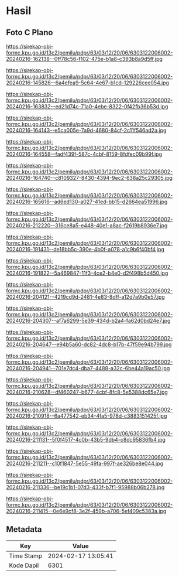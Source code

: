 # Hasil

## Foto C Plano

https://sirekap-obj-formc.kpu.go.id/13c2/pemilu/pdpr/63/03/12/20/06/6303122006002-20240216-162138--0ff78c56-f102-475e-b1a8-c393b8a9d5ff.jpg

https://sirekap-obj-formc.kpu.go.id/13c2/pemilu/pdpr/63/03/12/20/06/6303122006002-20240216-145826--6a4efea9-5c64-4e67-b1cd-129226cee054.jpg

https://sirekap-obj-formc.kpu.go.id/13c2/pemilu/pdpr/63/03/12/20/06/6303122006002-20240216-163832--ed21d74c-71a0-4ebe-8322-0f42fb36b53d.jpg

https://sirekap-obj-formc.kpu.go.id/13c2/pemilu/pdpr/63/03/12/20/06/6303122006002-20240216-164143--e5ca005e-7a9d-4680-84cf-2c11f546ad2a.jpg

https://sirekap-obj-formc.kpu.go.id/13c2/pemilu/pdpr/63/03/12/20/06/6303122006002-20240216-164558--fadf439f-587c-4cbf-8159-8fdfec09b99f.jpg

https://sirekap-obj-formc.kpu.go.id/13c2/pemilu/pdpr/63/03/12/20/06/6303122006002-20240216-164740--c8109327-8430-4394-9ec2-638a25c29305.jpg

https://sirekap-obj-formc.kpu.go.id/13c2/pemilu/pdpr/63/03/12/20/06/6303122006002-20240216-165616--ad6ed130-a027-41ed-bb15-d2664ea51996.jpg

https://sirekap-obj-formc.kpu.go.id/13c2/pemilu/pdpr/63/03/12/20/06/6303122006002-20240216-212220--316ce8a5-e448-40e1-a8ac-f2619b8936e7.jpg

https://sirekap-obj-formc.kpu.go.id/13c2/pemilu/pdpr/63/03/12/20/06/6303122006002-20240216-191431--de18bb5c-390e-4b0f-a078-a1c9b6f40bf4.jpg

https://sirekap-obj-formc.kpu.go.id/13c2/pemilu/pdpr/63/03/12/20/06/6303122006002-20240216-191822--5a469847-11f3-4ce2-b4e0-d2f498b5d450.jpg

https://sirekap-obj-formc.kpu.go.id/13c2/pemilu/pdpr/63/03/12/20/06/6303122006002-20240216-204121--4219cd9d-2481-4e83-8dff-a12d7a9b0e57.jpg

https://sirekap-obj-formc.kpu.go.id/13c2/pemilu/pdpr/63/03/12/20/06/6303122006002-20240216-204307--af7a6299-5e39-434d-b2a4-fa62d0bd24e7.jpg

https://sirekap-obj-formc.kpu.go.id/13c2/pemilu/pdpr/63/03/12/20/06/6303122006002-20240216-204647--e94b5a60-dc82-4dc8-b17b-47f59e94b799.jpg

https://sirekap-obj-formc.kpu.go.id/13c2/pemilu/pdpr/63/03/12/20/06/6303122006002-20240216-204941--701e7dc4-dba7-4488-a32c-6be44a19ac50.jpg

https://sirekap-obj-formc.kpu.go.id/13c2/pemilu/pdpr/63/03/12/20/06/6303122006002-20240216-210628--df460247-b677-4cbf-8fc8-5e5388dc65e7.jpg

https://sirekap-obj-formc.kpu.go.id/13c2/pemilu/pdpr/63/03/12/20/06/6303122006002-20240216-210918--6a477542-eb34-4fa5-978d-c3883151425f.jpg

https://sirekap-obj-formc.kpu.go.id/13c2/pemilu/pdpr/63/03/12/20/06/6303122006002-20240216-211131--5f0f4517-4c0b-43b5-9db4-c8dc95836fb4.jpg

https://sirekap-obj-formc.kpu.go.id/13c2/pemilu/pdpr/63/03/12/20/06/6303122006002-20240216-211211--c10f1847-5e55-49fa-997f-ae326be8e044.jpg

https://sirekap-obj-formc.kpu.go.id/13c2/pemilu/pdpr/63/03/12/20/06/6303122006002-20240216-211336--be19c1b1-07d3-433f-b7f1-95988b06b278.jpg

https://sirekap-obj-formc.kpu.go.id/13c2/pemilu/pdpr/63/03/12/20/06/6303122006002-20240216-211415--0e6e9cf8-3e2f-459b-a706-5ef409c5383a.jpg


## Metadata

| Key        | Value               |
| ---------- | ------------------- |
| Time Stamp | 2024-02-17 13:05:41 |
| Kode Dapil | 6301                |



